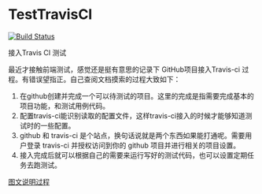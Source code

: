 # TestTravisCI

[![Build Status](https://www.travis-ci.org/aoxiaoqiang/TestTravisCI.svg?branch=master)](https://www.travis-ci.org/aoxiaoqiang/TestTravisCI)

接入Travis CI 测试

最近才接触前端测试，感觉还是挺有意思的记录下 GitHub项目接入Travis-ci 过程。有错误望指正。自己查阅文档摸索的过程大致如下：

1. 在github创建并完成一个可以待测试的项目。这里的完成是指需要完成基本的项目功能，和测试用例代码。
2. 配置travis-ci能识别读取的配置文件，这样travis-ci接入的时候才能够知道测试时的一些配置。
3. github 和 travis-ci 是个站点，换句话说就是两个东西如果能打通呢。需要用户登录 travis-ci 并授权访问到你的 github 项目并进行相关的项目设置。
4. 接入完成后就可以根据自己的需要来运行写好的测试代码，也可以设置定期任务去跑测试。

[图文说明过程](https://www.jianshu.com/p/8b91d12e31c0)